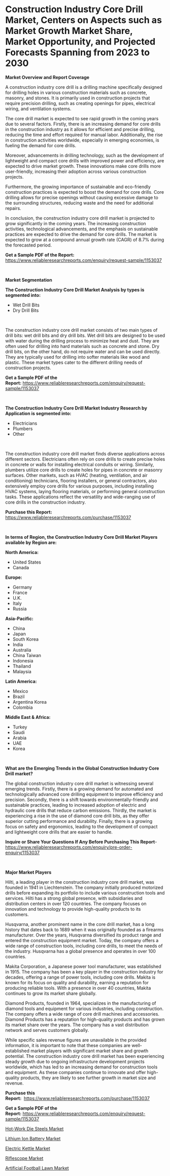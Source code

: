 <p><h1>Construction Industry Core Drill Market, Centers on Aspects such as Market Growth Market Share, Market Opportunity, and Projected Forecasts Spanning from 2023 to 2030</h1></p><p><strong>Market Overview and Report Coverage</strong></p>
<p><p>A construction industry core drill is a drilling machine specifically designed for drilling holes in various construction materials such as concrete, masonry, and stones. It is primarily used in construction projects that require precision drilling, such as creating openings for pipes, electrical wiring, and ventilation systems.</p><p>The core drill market is expected to see rapid growth in the coming years due to several factors. Firstly, there is an increasing demand for core drills in the construction industry as it allows for efficient and precise drilling, reducing the time and effort required for manual labor. Additionally, the rise in construction activities worldwide, especially in emerging economies, is fueling the demand for core drills.</p><p>Moreover, advancements in drilling technology, such as the development of lightweight and compact core drills with improved power and efficiency, are expected to drive market growth. These innovations make core drills more user-friendly, increasing their adoption across various construction projects.</p><p>Furthermore, the growing importance of sustainable and eco-friendly construction practices is expected to boost the demand for core drills. Core drilling allows for precise openings without causing excessive damage to the surrounding structures, reducing waste and the need for additional repairs.</p><p>In conclusion, the construction industry core drill market is projected to grow significantly in the coming years. The increasing construction activities, technological advancements, and the emphasis on sustainable practices are expected to drive the demand for core drills. The market is expected to grow at a compound annual growth rate (CAGR) of 8.7% during the forecasted period.</p></p>
<p><strong>Get a Sample PDF of the Report:</strong> <a href="https://www.reliableresearchreports.com/enquiry/request-sample/1153037">https://www.reliableresearchreports.com/enquiry/request-sample/1153037</a></p>
<p>&nbsp;</p>
<p><strong>Market Segmentation</strong></p>
<p><strong>The Construction Industry Core Drill Market Analysis by types is segmented into:</strong></p>
<p><ul><li>Wet Drill Bits</li><li>Dry Drill Bits</li></ul></p>
<p>&nbsp;</p>
<p><p>The construction industry core drill market consists of two main types of drill bits: wet drill bits and dry drill bits. Wet drill bits are designed to be used with water during the drilling process to minimize heat and dust. They are often used for drilling into hard materials such as concrete and stone. Dry drill bits, on the other hand, do not require water and can be used directly. They are typically used for drilling into softer materials like wood and plastic. These market types cater to the different drilling needs of construction projects.</p></p>
<p><strong>Get a Sample PDF of the Report:</strong>&nbsp;<a href="https://www.reliableresearchreports.com/enquiry/request-sample/1153037">https://www.reliableresearchreports.com/enquiry/request-sample/1153037</a></p>
<p>&nbsp;</p>
<p><strong>The Construction Industry Core Drill Market Industry Research by Application is segmented into:</strong></p>
<p><ul><li>Electricians</li><li>Plumbers</li><li>Other</li></ul></p>
<p>&nbsp;</p>
<p><p>The construction industry core drill market finds diverse applications across different sectors. Electricians often rely on core drills to create precise holes in concrete or walls for installing electrical conduits or wiring. Similarly, plumbers utilize core drills to create holes for pipes in concrete or masonry surfaces. Other markets, such as HVAC (heating, ventilation, and air conditioning) technicians, flooring installers, or general contractors, also extensively employ core drills for various purposes, including installing HVAC systems, laying flooring materials, or performing general construction tasks. These applications reflect the versatility and wide-ranging use of core drills in the construction industry.</p></p>
<p><strong>Purchase this Report:</strong>&nbsp; <a href="https://www.reliableresearchreports.com/purchase/1153037">https://www.reliableresearchreports.com/purchase/1153037</a></p>
<p>&nbsp;</p>
<p><strong>In terms of Region, the Construction Industry Core Drill Market Players available by Region are:</strong></p>
<p>
    <p> <strong> North America: </strong>
        <ul>
            <li>United States</li>
            <li>Canada</li>
        </ul>
        </p> 
    <p> <strong> Europe: </strong>
        <ul>
            <li>Germany</li>
            <li>France</li>
            <li>U.K.</li>
            <li>Italy</li>
            <li>Russia</li>
        </ul>
        </p> 
    <p> <strong> Asia-Pacific: </strong>
        <ul>
            <li>China</li>
            <li>Japan</li>
            <li>South Korea</li>
            <li>India</li>
            <li>Australia</li>
            <li>China Taiwan</li>
            <li>Indonesia</li>
            <li>Thailand</li>
            <li>Malaysia</li>
        </ul>
        </p> 
    <p> <strong> Latin America: </strong>
        <ul>
            <li>Mexico</li>
            <li>Brazil</li>
            <li>Argentina Korea</li>
            <li>Colombia</li>
        </ul>
        </p> 
    <p> <strong> Middle East & Africa: </strong>
        <ul>
            <li>Turkey</li>
            <li>Saudi</li>
            <li>Arabia</li>
            <li>UAE</li>
            <li>Korea</li>
        </ul>
    </p>
    </p>
<p>&nbsp;</p>
<p><strong>What are the Emerging Trends in the Global Construction Industry Core Drill market?</strong></p>
<p><p>The global construction industry core drill market is witnessing several emerging trends. Firstly, there is a growing demand for automated and technologically advanced core drilling equipment to improve efficiency and precision. Secondly, there is a shift towards environmentally-friendly and sustainable practices, leading to increased adoption of electric and hydraulic core drills that reduce carbon emissions. Thirdly, the market is experiencing a rise in the use of diamond core drill bits, as they offer superior cutting performance and durability. Finally, there is a growing focus on safety and ergonomics, leading to the development of compact and lightweight core drills that are easier to handle.</p></p>
<p><strong>Inquire or Share Your Questions If Any Before Purchasing This Report</strong>- <a href="https://www.reliableresearchreports.com/enquiry/pre-order-enquiry/1153037">https://www.reliableresearchreports.com/enquiry/pre-order-enquiry/1153037</a></p>
<p>&nbsp;</p>
<p><strong>Major Market Players</strong></p>
<p><p>Hilti, a leading player in the construction industry core drill market, was founded in 1941 in Liechtenstein. The company initially produced motorized drills before expanding its portfolio to include various construction tools and services. Hilti has a strong global presence, with subsidiaries and distribution centers in over 120 countries. The company focuses on innovation and technology to provide high-quality products to its customers.</p><p>Husqvarna, another prominent name in the core drill market, has a long history that dates back to 1689 when it was originally founded as a firearms manufacturer. Over the years, Husqvarna diversified its product range and entered the construction equipment market. Today, the company offers a wide range of construction tools, including core drills, to meet the needs of the industry. Husqvarna has a global presence and operates in over 100 countries.</p><p>Makita Corporation, a Japanese power tool manufacturer, was established in 1915. The company has been a key player in the construction industry for decades, offering a range of power tools, including core drills. Makita is known for its focus on quality and durability, earning a reputation for producing reliable tools. With a presence in over 40 countries, Makita continues to grow its market share globally.</p><p>Diamond Products, founded in 1964, specializes in the manufacturing of diamond tools and equipment for various industries, including construction. The company offers a wide range of core drill machines and accessories. Diamond Products has a reputation for high-quality products and has grown its market share over the years. The company has a vast distribution network and serves customers globally.</p><p>While specific sales revenue figures are unavailable in the provided information, it is important to note that these companies are well-established market players with significant market share and growth potential. The construction industry core drill market has been experiencing steady growth due to ongoing infrastructure development projects worldwide, which has led to an increasing demand for construction tools and equipment. As these companies continue to innovate and offer high-quality products, they are likely to see further growth in market size and revenue.</p></p>
<p><strong>Purchase this Report:</strong>&nbsp;&nbsp;<a href="https://www.reliableresearchreports.com/purchase/1153037">https://www.reliableresearchreports.com/purchase/1153037</a></p>
<p></p>
<p><strong>Get a Sample PDF of the Report:</strong>&nbsp;<a href="https://www.reliableresearchreports.com/enquiry/request-sample/1153037">https://www.reliableresearchreports.com/enquiry/request-sample/1153037</a></p>
<p><p><a href="https://github.com/FassouRP/Market-Research-Report-List-1/blob/main/hot-work-die-steels-market.md">Hot-Work Die Steels Market</a></p><p><a href="https://medium.com/@jaylonlesch/lithium-ion-battery-market-size-growth-forecast-2023-2030-1e77c1833cda">Lithium Ion Battery Market</a></p><p><a href="https://medium.com/@beverlychen69/electric-kettle-market-size-growth-forecast-2023-2030-4cfe6045eef5">Electric Kettle Market</a></p><p><a href="https://github.com/ashepherd82/Market-Research-Report-List-1/blob/main/riflescope-market.md">Riflescope Market</a></p><p><a href="https://www.linkedin.com/pulse/artificial-football-lawn-market-size-growth-forecast-from-a1x4e/">Artificial Football Lawn Market</a></p></p>